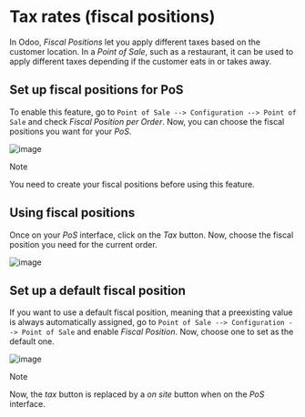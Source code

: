 # Tax rates (fiscal positions)

In Odoo, *Fiscal Positions* let you apply different taxes based on the
customer location. In a *Point of Sale*, such as a restaurant, it can be
used to apply different taxes depending if the customer eats in or takes
away.

## Set up fiscal positions for PoS

To enable this feature, go to `Point of Sale --> Configuration --> Point
of Sale` and check *Fiscal Position per Order*. Now, you can choose the
fiscal positions you want for your *PoS*.

![image](fiscal_position/fiscal_position_01.png)

<div class="note">

<div class="title">

Note

</div>

You need to create your fiscal positions before using this feature.

</div>

## Using fiscal positions

Once on your *PoS* interface, click on the *Tax* button. Now, choose the
fiscal position you need for the current order.

![image](fiscal_position/fiscal_position_02.png)

## Set up a default fiscal position

If you want to use a default fiscal position, meaning that a preexisting
value is always automatically assigned, go to `Point of Sale -->
Configuration
--> Point of Sale` and enable *Fiscal Position*. Now, choose one to set
as the default one.

![image](fiscal_position/fiscal_position_03.png)

<div class="note">

<div class="title">

Note

</div>

Now, the *tax* button is replaced by a *on site* button when on the
*PoS* interface.

</div>
